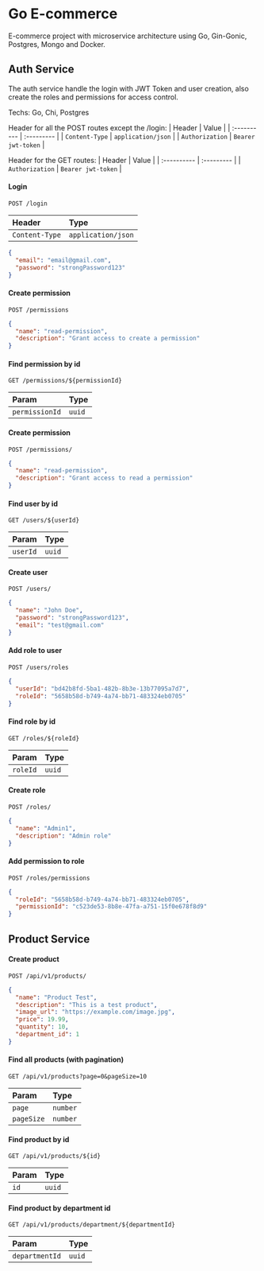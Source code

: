 
# Go E-commerce

E-commerce project with microservice architecture using Go, Gin-Gonic, Postgres, Mongo and Docker.


## Auth Service
The auth service handle the login with JWT Token and user creation, also create the roles and permissions for access control.

Techs: Go, Chi, Postgres

Header for all the POST routes except the /login:
| Header      | Value       |
| :---------- | :--------- |
| `Content-Type`      | `application/json`   |
| `Authorization`     | `Bearer jwt-token`   |

Header for the GET routes:
| Header      | Value       |
| :---------- | :--------- |
| `Authorization`     | `Bearer jwt-token`   |

#### Login

```http
POST /login
```
| Header      | Type       |
| :---------- | :--------- |
| `Content-Type`      | `application/json`   |

```json
{
  "email": "email@gmail.com",
  "password": "strongPassword123"
}
```

#### Create permission
```http
POST /permissions
```
```json
{
  "name": "read-permission",
  "description": "Grant access to create a permission"
}
```

#### Find permission by id
```http
GET /permissions/${permissionId}
```
| Param       | Type       |
| :---------- | :--------- |
| `permissionId`      | `uuid`   |

#### Create permission
```http
POST /permissions/
```
```json
{
  "name": "read-permission",
  "description": "Grant access to read a permission"
}
```

#### Find user by id
```http
GET /users/${userId}
```
| Param       | Type       |
| :---------- | :--------- |
| `userId`      | `uuid`   |

#### Create user
```http
POST /users/
```
```json
{
  "name": "John Doe",
  "password": "strongPassword123",
  "email": "test@gmail.com"
}
```

#### Add role to user
```http
POST /users/roles
```
```json
{
  "userId": "bd42b8fd-5ba1-482b-8b3e-13b77095a7d7",
  "roleId": "5658b58d-b749-4a74-bb71-483324eb0705"
}
```

#### Find role by id
```http
GET /roles/${roleId}
```
| Param       | Type       |
| :---------- | :--------- |
| `roleId`      | `uuid`   |

#### Create role
```http
POST /roles/
```
```json
{
  "name": "Admin1",
  "description": "Admin role"
}
```

#### Add permission to role
```http
POST /roles/permissions
```
```json
{
  "roleId": "5658b58d-b749-4a74-bb71-483324eb0705",
  "permissionId": "c523de53-8b8e-47fa-a751-15f0e678f8d9"
}
```

## Product Service

#### Create product

```http
POST /api/v1/products/
```

```json
{
  "name": "Product Test",
  "description": "This is a test product",
  "image_url": "https://example.com/image.jpg",
  "price": 19.99,
  "quantity": 10,
  "department_id": 1
}
```

#### Find all products (with pagination)

```http
GET /api/v1/products?page=0&pageSize=10
```
| Param       | Type       |
| :---------- | :--------- |
| `page`      | `number`   |
| `pageSize`  | `number`   |

#### Find product by id

```http
GET /api/v1/products/${id}
```

| Param       | Type       | 
| :---------- | :--------- | 
| `id`        | `uuid`     |

#### Find product by department id

```http
GET /api/v1/products/department/${departmentId}
```

| Param           | Type       | 
| :-------------- | :--------- | 
| `departmentId`  | `uuid`     |
